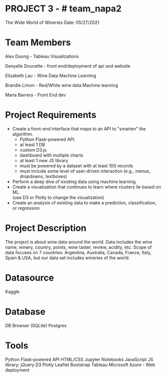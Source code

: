 # PROJECT 3 - # team_napa2
The Wide World of Wineries
Date: 05/27/2021

# Team Members

Alex Duong - Tableau Visualizations

Danyelle Doucette - front end/deployment of api and website

Elizabeth Lau - Wine Data Machine Learning

Brandie Limon - Red/White wine data Machine learning

Maria Barrera - Front End dev

# Project Requirements 
- Create a front-end interface that maps to an API to "smarten" the algorithm.
    - Python Flask-powered API.
    - at least 1 DB
    - custom D3.js
    - dashboard with multiple charts
    - at least 1 new JS library
    - must be powered by a dataset with at least 100 records
    - must include some level of user-driven interaction (e.g., menus, dropdowns, textboxes)
- Perform a deep dive of existing data using machine learning
- Create a visualization that continues to learn where clusters lie based on ML.  
    (use D3 or Plotly to change the visualization)
- Create an analysis of existing data to make a prediction, classification, or regression

# Project Description 
The project is about wine data around the world. Data includes the wine name, winery, country, points, wine taster, review, acidity, etc.  Scope of data focuses on 7 countries:  Argentina, Australia, Canada, France, Italy, Spain & USA, but our data set includes wineries of the world.

# Datasource 
Kaggle

# Database 
DB Browser (SQLite)
Postgres

# Tools
Python Flask-powered API
HTML/CSS
Jupyter Notebooks
JavaScript
JS library: jQuery
D3
Plotly
Leaflet
Bootstrap
Tableau
Microsoft Azure - Web deployment

